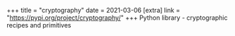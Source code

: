 +++
title = "cryptography"
date = 2021-03-06
[extra]
link = "https://pypi.org/project/cryptography/"
+++
Python library - cryptographic recipes and primitives

